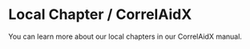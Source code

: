 # Local Chapter / CorrelAidX

You can learn more about our local chapters in our CorrelAidX manual. 



